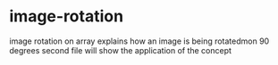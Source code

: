 # image-rotation
image rotation on array explains how an image is being rotatedmon 90 degrees 
second file will show the application of the concept
